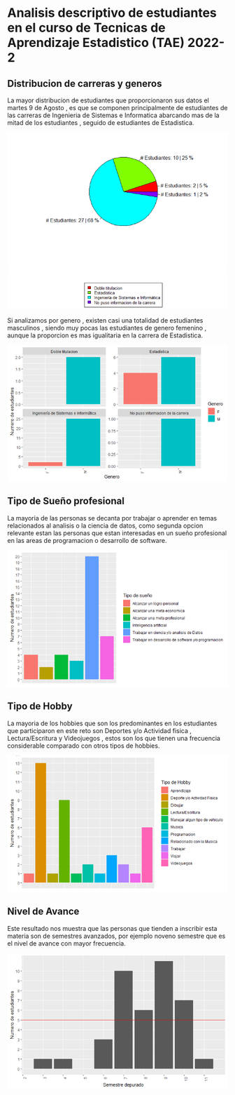 # Analisis descriptivo de estudiantes en el curso de Tecnicas de Aprendizaje Estadistico (TAE) 2022-2

## Distribucion de carreras y generos

La mayor distribucion de estudiantes que proporcionaron sus datos el martes 9 de Agosto , es que se componen principalmente de estudiantes de las carreras de Ingenieria de Sistemas e Informatica abarcando mas de la mitad de los estudiantes , seguido de estudiantes de Estadistica.

![](https://github.com/ancgarciamo/Analisis-TAE-2022-2/blob/main/00000b.png)
![](https://github.com/ancgarciamo/Analisis-TAE-2022-2/blob/main/000009.png)

Si analizamos por genero , existen casi una totalidad de estudiantes masculinos , siendo muy pocas las estudiantes de genero femenino , aunque la proporcion es mas igualitaria en la carrera de Estadistica.

![](https://github.com/ancgarciamo/Analisis-TAE-2022-2/blob/main/0000085.png)

## Tipo de Sueño profesional

La mayoria de las personas se decanta por trabajar o aprender en temas relacionados al analisis o la ciencia de datos, como segunda opcion relevante estan las personas que estan interesadas en un sueño profesional en las areas de programacion o desarrollo de software.

![](https://github.com/ancgarciamo/Analisis-TAE-2022-2/blob/main/000008.png)

## Tipo de Hobby

La mayoria de los hobbies que son los predominantes en los estudiantes que participaron en este reto son Deportes y/o Actividad fisica , Lectura/Escritura  y Videojuegos , estos son los que tienen una frecuencia considerable comparado con otros tipos de hobbies.

![](https://github.com/ancgarciamo/Analisis-TAE-2022-2/blob/main/000005.png)

## Nivel de Avance

Este resultado nos muestra que las personas que tienden a inscribir esta materia son de semestres avanzados, por ejemplo noveno semestre que es el nivel de avance con mayor frecuencia.

![](https://github.com/ancgarciamo/Analisis-TAE-2022-2/blob/main/000003.png)
